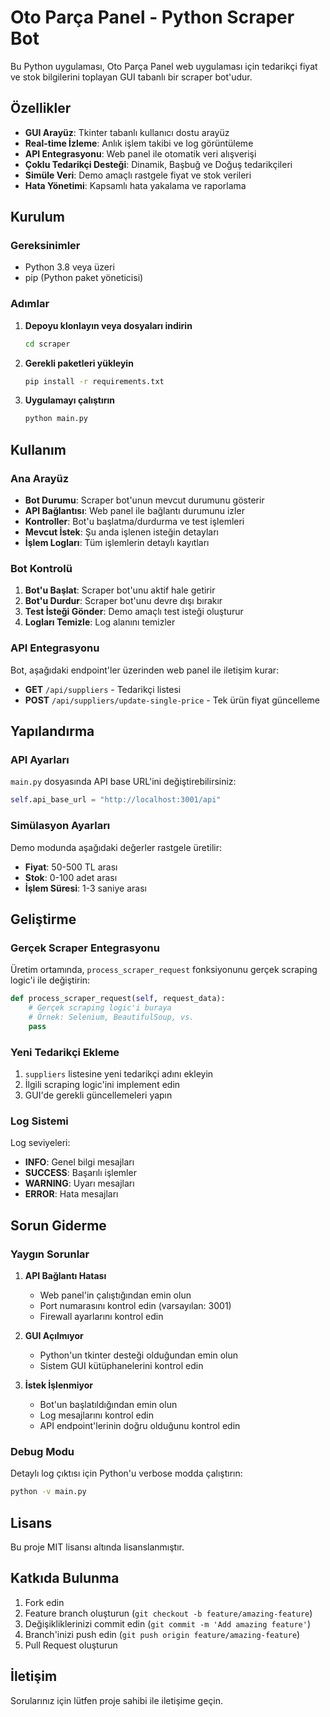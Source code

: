 # Oto Parça Panel - Python Scraper Bot

Bu Python uygulaması, Oto Parça Panel web uygulaması için tedarikçi fiyat ve stok bilgilerini toplayan GUI tabanlı bir scraper bot'udur.

## Özellikler

- **GUI Arayüz**: Tkinter tabanlı kullanıcı dostu arayüz
- **Real-time İzleme**: Anlık işlem takibi ve log görüntüleme
- **API Entegrasyonu**: Web panel ile otomatik veri alışverişi
- **Çoklu Tedarikçi Desteği**: Dinamik, Başbuğ ve Doğuş tedarikçileri
- **Simüle Veri**: Demo amaçlı rastgele fiyat ve stok verileri
- **Hata Yönetimi**: Kapsamlı hata yakalama ve raporlama

## Kurulum

### Gereksinimler

- Python 3.8 veya üzeri
- pip (Python paket yöneticisi)

### Adımlar

1. **Depoyu klonlayın veya dosyaları indirin**
   ```bash
   cd scraper
   ```

2. **Gerekli paketleri yükleyin**
   ```bash
   pip install -r requirements.txt
   ```

3. **Uygulamayı çalıştırın**
   ```bash
   python main.py
   ```

## Kullanım

### Ana Arayüz

- **Bot Durumu**: Scraper bot'unun mevcut durumunu gösterir
- **API Bağlantısı**: Web panel ile bağlantı durumunu izler
- **Kontroller**: Bot'u başlatma/durdurma ve test işlemleri
- **Mevcut İstek**: Şu anda işlenen isteğin detayları
- **İşlem Logları**: Tüm işlemlerin detaylı kayıtları

### Bot Kontrolü

1. **Bot'u Başlat**: Scraper bot'unu aktif hale getirir
2. **Bot'u Durdur**: Scraper bot'unu devre dışı bırakır
3. **Test İsteği Gönder**: Demo amaçlı test isteği oluşturur
4. **Logları Temizle**: Log alanını temizler

### API Entegrasyonu

Bot, aşağıdaki endpoint'ler üzerinden web panel ile iletişim kurar:

- **GET** `/api/suppliers` - Tedarikçi listesi
- **POST** `/api/suppliers/update-single-price` - Tek ürün fiyat güncelleme

## Yapılandırma

### API Ayarları

`main.py` dosyasında API base URL'ini değiştirebilirsiniz:

```python
self.api_base_url = "http://localhost:3001/api"
```

### Simülasyon Ayarları

Demo modunda aşağıdaki değerler rastgele üretilir:

- **Fiyat**: 50-500 TL arası
- **Stok**: 0-100 adet arası
- **İşlem Süresi**: 1-3 saniye arası

## Geliştirme

### Gerçek Scraper Entegrasyonu

Üretim ortamında, `process_scraper_request` fonksiyonunu gerçek scraping logic'i ile değiştirin:

```python
def process_scraper_request(self, request_data):
    # Gerçek scraping logic'i buraya
    # Örnek: Selenium, BeautifulSoup, vs.
    pass
```

### Yeni Tedarikçi Ekleme

1. `suppliers` listesine yeni tedarikçi adını ekleyin
2. İlgili scraping logic'ini implement edin
3. GUI'de gerekli güncellemeleri yapın

### Log Sistemi

Log seviyeleri:
- **INFO**: Genel bilgi mesajları
- **SUCCESS**: Başarılı işlemler
- **WARNING**: Uyarı mesajları
- **ERROR**: Hata mesajları

## Sorun Giderme

### Yaygın Sorunlar

1. **API Bağlantı Hatası**
   - Web panel'in çalıştığından emin olun
   - Port numarasını kontrol edin (varsayılan: 3001)
   - Firewall ayarlarını kontrol edin

2. **GUI Açılmıyor**
   - Python'un tkinter desteği olduğundan emin olun
   - Sistem GUI kütüphanelerini kontrol edin

3. **İstek İşlenmiyor**
   - Bot'un başlatıldığından emin olun
   - Log mesajlarını kontrol edin
   - API endpoint'lerinin doğru olduğunu kontrol edin

### Debug Modu

Detaylı log çıktısı için Python'u verbose modda çalıştırın:

```bash
python -v main.py
```

## Lisans

Bu proje MIT lisansı altında lisanslanmıştır.

## Katkıda Bulunma

1. Fork edin
2. Feature branch oluşturun (`git checkout -b feature/amazing-feature`)
3. Değişikliklerinizi commit edin (`git commit -m 'Add amazing feature'`)
4. Branch'inizi push edin (`git push origin feature/amazing-feature`)
5. Pull Request oluşturun

## İletişim

Sorularınız için lütfen proje sahibi ile iletişime geçin.